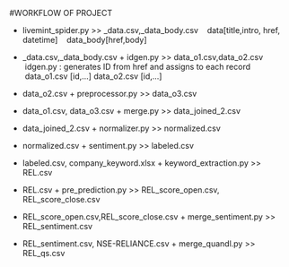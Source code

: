 
#WORKFLOW OF PROJECT

- livemint_spider.py >> _data.csv,_data_body.csv 
    data[title,intro, href, datetime] 
    data_body[href,body] 
- _data.csv,_data_body.csv + idgen.py >> data_o1.csv,data_o2.csv
    idgen.py : generates ID from href and assigns to each record 
    data_o1.csv [id,...]
    data_o2.csv [id,...]
- data_o2.csv + preprocessor.py >> data_o3.csv 

- data_o1.csv, data_o3.csv + merge.py >> data_joined_2.csv 

- data_joined_2.csv + normalizer.py >> normalized.csv 

- normalized.csv + sentiment.py >> labeled.csv 

- labeled.csv, company_keyword.xlsx + keyword_extraction.py >> REL.csv 

- REL.csv + pre_prediction.py >> REL_score_open.csv, REL_score_close.csv 

- REL_score_open.csv,REL_score_close.csv + merge_sentiment.py >> REL_sentiment.csv 

- REL_sentiment.csv, NSE-RELIANCE.csv + merge_quandl.py >> REL_qs.csv 





